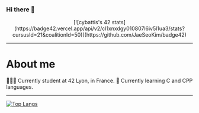### Hi there 👋

<div style="text-align: center;">
[![cybattis's 42 stats](https://badge42.vercel.app/api/v2/cl1xnxdgy010807l6iv5l1ua3/stats?cursusId=21&coalitionId=50)](https://github.com/JaeSeoKim/badge42)
</div>

---
# About me

👨🏼‍🎓 Currently student at 42 Lyon, in France.
🌱 Currently learning C and CPP languages.

---

[![Top Langs](https://github-readme-stats.vercel.app/api/top-langs/?username=cybattis&layout=compact)](https://github.com/anuraghazra/github-readme-stats)
